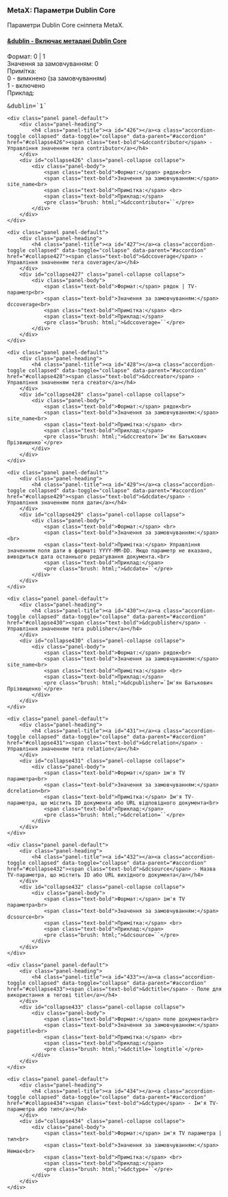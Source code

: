
<meta http-equiv="Content-Type" content="text/html; charset=utf-8">
<h3>MetaX: Параметри Dublin Core </h3> 
Параметри Dublin Core сніппета MetaX.	
<br>
<div class="panel-group accordion">
	<div class="panel panel-default">
		<div class="panel-heading">
			<h4 class="panel-title"><a id="425"></a><a class="accordion-toggle collapsed" data-toggle="collapse" data-parent="#accordion" href="#collapse425"><span class="text-bold">&dublin</span> - Включає метадані Dublin Core</a></h4>
		</div>
		<div id="collapse425" class="panel-collapse collapse">
			<div class="panel-body">
				<span class="text-bold">Формат:</span> 0 | 1<br>
				<span class="text-bold">Значення за замовчуванням:</span> 0<br>
				<span class="text-bold">Примітка:</span> <br>0 - вимкнено (за замовчуванням)<br>
				1 - включено<br>
				<span class="text-bold">Приклад:</span>
				<pre class="brush: html;">&dublin=`1`</pre>
			</div>
		</div>
	</div>
	
	<div class="panel panel-default">
		<div class="panel-heading">
			<h4 class="panel-title"><a id="426"></a><a class="accordion-toggle collapsed" data-toggle="collapse" data-parent="#accordion" href="#collapse426"><span class="text-bold">&dccontributor</span> - Управління значенням тега contributor</a></h4>
		</div>
		<div id="collapse426" class="panel-collapse collapse">
			<div class="panel-body">
				<span class="text-bold">Формат:</span> рядок<br>
				<span class="text-bold">Значення за замовчуванням:</span> site_name<br>
				<span class="text-bold">Примітка:</span> <br>
				<span class="text-bold">Приклад:</span>
				<pre class="brush: html;">&dccontributor=``</pre>
			</div>
		</div>
	</div>
	
	<div class="panel panel-default">
		<div class="panel-heading">
			<h4 class="panel-title"><a id="427"></a><a class="accordion-toggle collapsed" data-toggle="collapse" data-parent="#accordion" href="#collapse427"><span class="text-bold">&dccoverage</span> - Управління значенням тега coverage</a></h4>
		</div>
		<div id="collapse427" class="panel-collapse collapse">
			<div class="panel-body">
				<span class="text-bold">Формат:</span> рядок | TV-параметр<br>
				<span class="text-bold">Значення за замовчуванням:</span> dccoverage<br>
				<span class="text-bold">Примітка:</span> <br>
				<span class="text-bold">Приклад:</span>
				<pre class="brush: html;">&dccoverage=``</pre>
			</div>
		</div>
	</div>
	
	<div class="panel panel-default">
		<div class="panel-heading">
			<h4 class="panel-title"><a id="428"></a><a class="accordion-toggle collapsed" data-toggle="collapse" data-parent="#accordion" href="#collapse428"><span class="text-bold">&dccreator</span> - Управління значенням тега creator</a></h4>
		</div>
		<div id="collapse428" class="panel-collapse collapse">
			<div class="panel-body">
				<span class="text-bold">Формат:</span> рядок<br>
				<span class="text-bold">Значення за замовчуванням:</span> site_name<br>
				<span class="text-bold">Примітка:</span> <br>
				<span class="text-bold">Приклад:</span>
				<pre class="brush: html;">&dccreator=`Ім'ян Батькович Прізвищенко`</pre>
			</div>
		</div>
	</div>
	
	<div class="panel panel-default">
		<div class="panel-heading">
			<h4 class="panel-title"><a id="429"></a><a class="accordion-toggle collapsed" data-toggle="collapse" data-parent="#accordion" href="#collapse429"><span class="text-bold">&dcdate</span> - Управління значенням поля дати</a></h4>
		</div>
		<div id="collapse429" class="panel-collapse collapse">
			<div class="panel-body">
				<span class="text-bold">Формат:</span> <br>
				<span class="text-bold">Значення за замовчуванням:</span> <br>
				<span class="text-bold">Примітка:</span> Управління значенням поля дати в форматі YYYY-MM-DD. Якщо параметр не вказано, виводиться дата останнього редагування документа.<br>
				<span class="text-bold">Приклад:</span>
				<pre class="brush: html;">&dcdate=``</pre>
			</div>
		</div>
	</div>
	
	<div class="panel panel-default">
		<div class="panel-heading">
			<h4 class="panel-title"><a id="430"></a><a class="accordion-toggle collapsed" data-toggle="collapse" data-parent="#accordion" href="#collapse430"><span class="text-bold">&dcpublisher</span> - Управління значенням тега publisher</a></h4>
		</div>
		<div id="collapse430" class="panel-collapse collapse">
			<div class="panel-body">
				<span class="text-bold">Формат:</span> рядок<br>
				<span class="text-bold">Значення за замовчуванням:</span> site_name<br>
				<span class="text-bold">Примітка:</span> <br>
				<span class="text-bold">Приклад:</span>
				<pre class="brush: html;">&dcpublisher=`Ім'ян Батькович Прізвищенко`</pre>
			</div>
		</div>
	</div>
	
	<div class="panel panel-default">
		<div class="panel-heading">
			<h4 class="panel-title"><a id="431"></a><a class="accordion-toggle collapsed" data-toggle="collapse" data-parent="#accordion" href="#collapse431"><span class="text-bold">&dcrelation</span> - Управління значенням тега relation</a></h4>
		</div>
		<div id="collapse431" class="panel-collapse collapse">
			<div class="panel-body">
				<span class="text-bold">Формат:</span> ім'я TV параметра<br>
				<span class="text-bold">Значення за замовчуванням:</span> dcrelation<br>
				<span class="text-bold">Примітка:</span> Ім'я TV-параметра, що містить ID документа або URL відповідного документа<br>
				<span class="text-bold">Приклад:</span>
				<pre class="brush: html;">&dcrelation=``</pre>
			</div>
		</div>
	</div>
	
	<div class="panel panel-default">
		<div class="panel-heading">
			<h4 class="panel-title"><a id="432"></a><a class="accordion-toggle collapsed" data-toggle="collapse" data-parent="#accordion" href="#collapse432"><span class="text-bold">&dcsource</span> - Назва TV-параметра, що містить ID або URL вихідного документа</a></h4>
		</div>
		<div id="collapse432" class="panel-collapse collapse">
			<div class="panel-body">
				<span class="text-bold">Формат:</span> ім'я TV параметра<br>
				<span class="text-bold">Значення за замовчуванням:</span> dcsource<br>
				<span class="text-bold">Примітка:</span> <br>
				<span class="text-bold">Приклад:</span>
				<pre class="brush: html;">&dcsource=``</pre>
			</div>
		</div>
	</div>
	
	<div class="panel panel-default">
		<div class="panel-heading">
			<h4 class="panel-title"><a id="433"></a><a class="accordion-toggle collapsed" data-toggle="collapse" data-parent="#accordion" href="#collapse433"><span class="text-bold">&dctitle</span> - Поле для використання в тегові title</a></h4>
		</div>
		<div id="collapse433" class="panel-collapse collapse">
			<div class="panel-body">
				<span class="text-bold">Формат:</span> поле документа<br>
				<span class="text-bold">Значення за замовчуванням:</span> pagetitle<br>
				<span class="text-bold">Примітка:</span> <br>
				<span class="text-bold">Приклад:</span>
				<pre class="brush: html;">&dctitle=`longtitle`</pre>
			</div>
		</div>
	</div>
	
	<div class="panel panel-default">
		<div class="panel-heading">
			<h4 class="panel-title"><a id="434"></a><a class="accordion-toggle collapsed" data-toggle="collapse" data-parent="#accordion" href="#collapse434"><span class="text-bold">&dctype</span> - Ім'я TV-параметра або тип</a></h4>
		</div>
		<div id="collapse434" class="panel-collapse collapse">
			<div class="panel-body">
				<span class="text-bold">Формат:</span> ім'я TV параметра | тип<br>
				<span class="text-bold">Значення за замовчуванням:</span> Немає<br>
				<span class="text-bold">Примітка:</span> <br>
				<span class="text-bold">Приклад:</span>
				<pre class="brush: html;">&dctype=``</pre>
			</div>
		</div>
	</div>
</div>